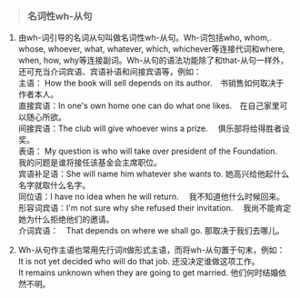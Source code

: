 >### 名词性wh-从句
 	
1. 由wh-词引导的名词从句叫做名词性wh-从句。Wh-词包括who, whom,. whose, whoever, what, whatever, which, whichever等连接代词和where, when, how, why等连接副词。Wh-从句的语法功能除了和that-从句一样外，还可充当介词宾语、宾语补语和间接宾语等，例如： <br>
主语： How the book will sell depends on its author.　书销售如何取决于作者本人。 <br>
直接宾语：In one's own home one can do what one likes.　在自己家里可以随心所欲。 <br>
间接宾语：The club will give whoever wins a prize.　
俱乐部将给得胜者设奖。 <br>
表语： My question is who will take over president of the Foundation.　我的问题是谁将接任该基金会主席职位。 <br>
宾语补足语：She will name him whatever she wants to. 她高兴给他起什么名字就取什么名字。 <br>
同位语：I have no idea when he will return.　
我不知道他什么时候回来。 <br>
形容词宾语：I'm not sure why she refused their invitation.　 我尚不能肯定她为什么拒绝他们的邀请。 <br>
介词宾语：　That depends on where we shall go.
那取决于我们去哪儿。 <br>

2. Wh-从句作主语也常用先行词it做形式主语，而将wh-从句置于句末，例如： <br>
It is not yet decided who will do that job. 还没决定谁做这项工作。 <br>
It remains unknown when they are going to get married. 他们何时结婚依然不明。
